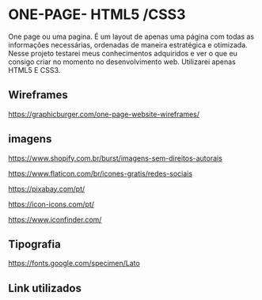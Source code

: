 # ONE-PAGE- HTML5 /CSS3
One page ou uma pagina. É um layout de apenas uma página com todas as informações necessárias, ordenadas de maneira estratégica e otimizada.
Nesse projeto testarei meus conhecimentos adquiridos e ver o que eu consigo criar no momento no desenvolvimento web. Utilizarei apenas HTML5 E CSS3.

## Wireframes ##

https://graphicburger.com/one-page-website-wireframes/

## imagens ##

https://www.shopify.com.br/burst/imagens-sem-direitos-autorais

https://www.flaticon.com/br/icones-gratis/redes-sociais

https://pixabay.com/pt/

https://icon-icons.com/pt/

https://www.iconfinder.com/


## Tipografia ##

https://fonts.google.com/specimen/Lato

## Link utilizados ##
